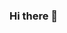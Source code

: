 ### Hi there 👋

<!--
**ea083/ea083** is a ✨ _special_ ✨ repository because its `README.md` (this file) appears on your GitHub profile.

Here are some ideas to get you started:

- 🔭 I’m currently working on CS485G learning mobile iOS app development
- 💬 About me: I am currently a senior at UK studying computer science
- 📫 How to reach me: My school email is evan.athanasakes@uky.edu 
- 😄 Pronouns: he/him
